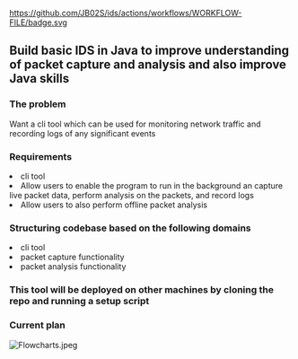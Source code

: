 https://github.com/JB02S/ids/actions/workflows/WORKFLOW-FILE/badge.svg

## Build basic IDS in Java to improve understanding of packet capture and analysis and also improve Java skills

### The problem

Want a cli tool which can be used for monitoring network traffic and recording logs of any significant events

### Requirements

<li>cli tool</li>
<li>Allow users to enable the program to run in the background an capture live packet data, perform analysis on the packets, and record logs</li>
<li>Allow users to also perform offline packet analysis</li>

### Structuring codebase based on the following domains

<li>cli tool</li>
<li>packet capture functionality</li>
<li>packet analysis functionality</li>

### This tool will be deployed on other machines by cloning the repo and running a setup script

### Current plan

![Flowcharts.jpeg](..%2F..%2FDownloads%2FFlowcharts.jpeg)

